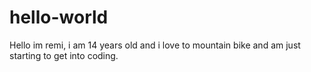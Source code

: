 # hello-world

Hello im remi,
i am 14 years old and i love to mountain bike and am just starting to get into coding.
